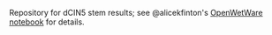 Repository for dCIN5 stem results; see @alicekfinton's [OpenWetWare notebook](https://openwetware.org/wiki/Alice_Finton_Online_Lab_Notebook) for details.
